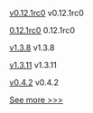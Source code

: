 
[v0.12.1rc0](https://github.com/hyperledger/aries-acapy-docs/releases/tag/v0.12.1rc0) v0.12.1rc0

[0.12.1rc0](https://github.com/hyperledger/aries-cloudagent-python/releases/tag/0.12.1rc0) 0.12.1rc0

[v1.3.8](https://github.com/hyperledger/firefly-evmconnect/releases/tag/v1.3.8) v1.3.8

[v1.3.11](https://github.com/hyperledger/firefly-transaction-manager/releases/tag/v1.3.11) v1.3.11

[v0.4.2](https://github.com/hyperledger/indy-vdr/releases/tag/v0.4.2) v0.4.2


[See more >>>](https://start-here.hyperledger.org/releases)
